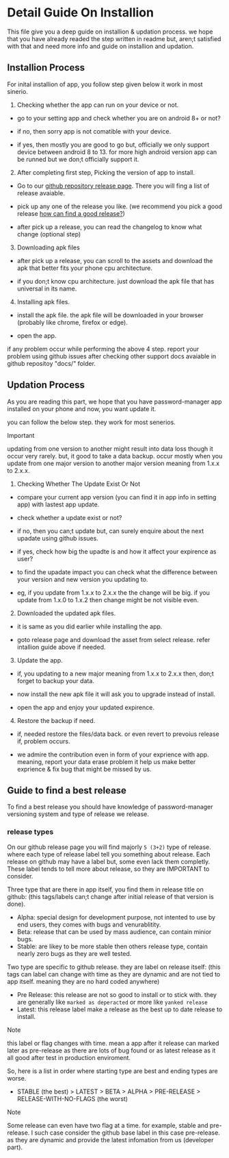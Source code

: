 # Detail Guide On Installion

This file give you a deep guide on installion & updation process. we hope that you have already readed the step written in readme but, aren;t satisfied with that and need more info and guide on installion and updation.

## Installion Process

For inital installion of app, you follow step given below it work in most sinerio.

1. Checking whether the app can run on your device or not.
   
  - go to your setting app and check whether you are on android 8+ or not?
   
  - if no, then sorry app is not comatible with your device.
   
  - if yes, then mostly you are good to go but, officially we only support device between android 8 to 13. for more high android version app can be runned but we don;t officially support it.

2. After completing first step, Picking the version of app to install.

  - Go to our [github repository release page](https://github.com/JeelDobariya38/password-manager/releases). There you will fing a list of release avaiable.
  
  - pick up any one of the release you like. (we recommend you pick a good release [how can find a good release?](#Guide-to-find-a-best-release))
  
  - after pick up a release, you can read the changelog to know what change (optional step)


3. Downloading apk files
  - after pick up a release, you can scroll to the assets and download the apk that better fits your phone cpu architecture.

  - if you don;t know cpu architecture. just download the apk file that has universal in its name.

4. Installing apk files.
  - install the apk file. the apk file will be downloaded in your browser (probably like chrome, firefox or edge).

  - open the app.
  
if any problem occur while performing the above 4 step. report your problem using github issues after checking other support docs avaiable in github repositoy "docs/" folder.

## Updation Process

As you are reading this part, we hope that you have password-manager app installed on your phone and now, you want update it.

you can follow the below step. they work for most senerios.

> [!IMPORTANT]
> updating from one version to another might result into data loss though it occur very rarely. but, it good to take a data backup.
> occur mostly when you update from one major version to another major version meaning from 1.x.x to 2.x.x.

1. Checking Whether The Update Exist Or Not
  - compare your current app version (you can find it in app info in setting app) with lastest app update.
  
  - check whether a update exist or not? 
  
  - if no, then you can;t update but, can surely enquire about the next upadate using github issues.
  
  - if yes, check how big the upadte is and how it affect your expirence as user?
  
  - to find the upadate impact you can check what the difference between your version and new version you updating to.
  
  - eg, if you update from 1.x.x to 2.x.x the the change will be big. if you update from 1.x.0 to 1.x.2 then change might be not visible even.

2. Downloaded the updated apk files.
  - it is same as you did earlier while installing the app.

  - goto release page and download the asset from select release. refer intallion guide above if needed.

3. Update the app.
  - if, you updating to a new major meaning from 1.x.x to 2.x.x then, don;t forget to backup your data.
  
  - now install the new apk file it will ask you to upgrade instead of install.
 
  - open the app and enjoy your updated expirence.

4. Restore the backup if need.
  - if, needed restore the files/data back. or even revert to prevoius release if, problem occurs.

  - we admire the contribution even in form of your exprience with app. meaning, report your data erase problem it help us make better exprience & fix bug that might be missed by us.

## Guide to find a best release

To find a best release you should have knowledge of password-manager versioning system and type of release we release.

### release types

On our github release page you will find majorly `5 (3+2)` type of release. where each type of release label tell you something about release.
Each release on github may have a label but, some even lack them completly. These label tends to tell more about release, so they are IMPORTANT to consider.

Three type that are there in app itself, you find them in release title on github: 
(this tags/labels can;t change after initial release of that version is done).
  - Alpha: special design for development purpose, not intented to use by end users, they comes with bugs and venurablitity.
  - Beta: release that can be used by mass audience, can contain minior bugs.
  - Stable: are likey to be more stable then others release type, contain nearly zero bugs as they are well tested.

Two type are specific to github release. they are label on release itself:
(this tags can label can change with time as they are dynamic and are not tied to app itself. meaning they are no hard coded anywhere)
  - Pre Release: this release are not so good to install or to stick with. they are generally like `marked as deperacted` or more like `yanked release`
  - Latest: this release label make a release as the best up to date release to install.

> [!NOTE]
> this label or flag changes with time. mean a app after it release can marked later as pre-release as there are lots of bug found or as latest release as it all good after test in production enviroment.

So, here is a list in order where starting type are best and ending types are worse.

- STABLE (the best) > LATEST > BETA > ALPHA > PRE-RELEASE > RELEASE-WITH-NO-FLAGS (the worst)


> [!NOTE]
> Some release can even have two flag at a time. for example, stable and pre-release. I such case consider the github base label in this case pre-release. as they are dynamic and provide the latest infomation from us (developer part).

